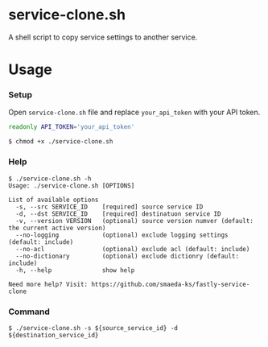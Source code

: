 # service-clone.sh
A shell script to copy service settings to another service.

# Usage

### Setup

Open `service-clone.sh` file and replace `your_api_token` with your API token.

```sh
readonly API_TOKEN='your_api_token'
```

```
$ chmod +x ./service-clone.sh
```

### Help

```text
$ ./service-clone.sh -h
Usage: ./service-clone.sh [OPTIONS]

List of available options
  -s, --src SERVICE_ID    [required] source service ID
  -d, --dst SERVICE_ID    [required] destinatuon service ID
  -v, --version VERSION   (optional) source version numver (default: the current active version)
  --no-logging            (optional) exclude logging settings (default: include)
  --no-acl                (optional) exclude acl (default: include)
  --no-dictionary         (optional) exclude dictionry (default: include)
  -h, --help              show help

Need more help? Visit: https://github.com/smaeda-ks/fastly-service-clone
```

### Command

```text
$ ./service-clone.sh -s ${source_service_id} -d ${destination_service_id}
```
